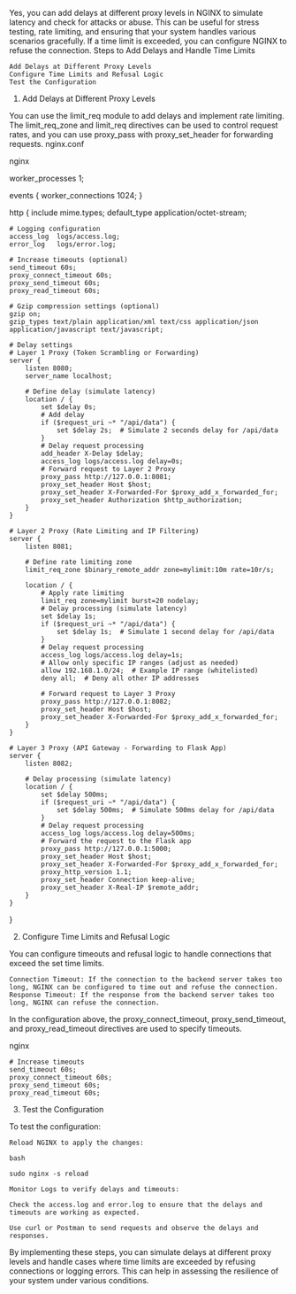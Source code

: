 Yes, you can add delays at different proxy levels in NGINX to simulate latency and check for attacks or abuse. This can be useful for stress testing, rate limiting, and ensuring that your system handles various scenarios gracefully. If a time limit is exceeded, you can configure NGINX to refuse the connection.
Steps to Add Delays and Handle Time Limits

    Add Delays at Different Proxy Levels
    Configure Time Limits and Refusal Logic
    Test the Configuration

1. Add Delays at Different Proxy Levels

You can use the limit_req module to add delays and implement rate limiting. The limit_req_zone and limit_req directives can be used to control request rates, and you can use proxy_pass with proxy_set_header for forwarding requests.
nginx.conf

nginx

worker_processes  1;

events {
    worker_connections  1024;
}

http {
    include       mime.types;
    default_type  application/octet-stream;

    # Logging configuration
    access_log  logs/access.log;
    error_log   logs/error.log;

    # Increase timeouts (optional)
    send_timeout 60s;
    proxy_connect_timeout 60s;
    proxy_send_timeout 60s;
    proxy_read_timeout 60s;

    # Gzip compression settings (optional)
    gzip on;
    gzip_types text/plain application/xml text/css application/json application/javascript text/javascript;

    # Delay settings
    # Layer 1 Proxy (Token Scrambling or Forwarding)
    server {
        listen 8080;
        server_name localhost;

        # Define delay (simulate latency)
        location / {
            set $delay 0s;
            # Add delay
            if ($request_uri ~* "/api/data") {
                set $delay 2s;  # Simulate 2 seconds delay for /api/data
            }
            # Delay request processing
            add_header X-Delay $delay;
            access_log logs/access.log delay=0s;
            # Forward request to Layer 2 Proxy
            proxy_pass http://127.0.0.1:8081;
            proxy_set_header Host $host;
            proxy_set_header X-Forwarded-For $proxy_add_x_forwarded_for;
            proxy_set_header Authorization $http_authorization;
        }
    }

    # Layer 2 Proxy (Rate Limiting and IP Filtering)
    server {
        listen 8081;

        # Define rate limiting zone
        limit_req_zone $binary_remote_addr zone=mylimit:10m rate=10r/s;

        location / {
            # Apply rate limiting
            limit_req zone=mylimit burst=20 nodelay;
            # Delay processing (simulate latency)
            set $delay 1s;
            if ($request_uri ~* "/api/data") {
                set $delay 1s;  # Simulate 1 second delay for /api/data
            }
            # Delay request processing
            access_log logs/access.log delay=1s;
            # Allow only specific IP ranges (adjust as needed)
            allow 192.168.1.0/24;  # Example IP range (whitelisted)
            deny all;  # Deny all other IP addresses

            # Forward request to Layer 3 Proxy
            proxy_pass http://127.0.0.1:8082;
            proxy_set_header Host $host;
            proxy_set_header X-Forwarded-For $proxy_add_x_forwarded_for;
        }
    }

    # Layer 3 Proxy (API Gateway - Forwarding to Flask App)
    server {
        listen 8082;

        # Delay processing (simulate latency)
        location / {
            set $delay 500ms;
            if ($request_uri ~* "/api/data") {
                set $delay 500ms;  # Simulate 500ms delay for /api/data
            }
            # Delay request processing
            access_log logs/access.log delay=500ms;
            # Forward the request to the Flask app
            proxy_pass http://127.0.0.1:5000;
            proxy_set_header Host $host;
            proxy_set_header X-Forwarded-For $proxy_add_x_forwarded_for;
            proxy_http_version 1.1;
            proxy_set_header Connection keep-alive;
            proxy_set_header X-Real-IP $remote_addr;
        }
    }
}

2. Configure Time Limits and Refusal Logic

You can configure timeouts and refusal logic to handle connections that exceed the set time limits.

    Connection Timeout: If the connection to the backend server takes too long, NGINX can be configured to time out and refuse the connection.
    Response Timeout: If the response from the backend server takes too long, NGINX can refuse the connection.

In the configuration above, the proxy_connect_timeout, proxy_send_timeout, and proxy_read_timeout directives are used to specify timeouts.

nginx

    # Increase timeouts
    send_timeout 60s;
    proxy_connect_timeout 60s;
    proxy_send_timeout 60s;
    proxy_read_timeout 60s;

3. Test the Configuration

To test the configuration:

    Reload NGINX to apply the changes:

    bash

    sudo nginx -s reload

    Monitor Logs to verify delays and timeouts:

    Check the access.log and error.log to ensure that the delays and timeouts are working as expected.

    Use curl or Postman to send requests and observe the delays and responses.

By implementing these steps, you can simulate delays at different proxy levels and handle cases where time limits are exceeded by refusing connections or logging errors. This can help in assessing the resilience of your system under various conditions.
